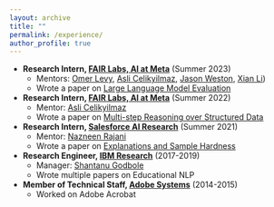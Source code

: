 ```yaml
---
layout: archive
title: ""
permalink: /experience/
author_profile: true
---
```


* **Research Intern, [FAIR Labs, AI at Meta](https://ai.facebook.com/)** (Summer 2023)
    * Mentors: [Omer Levy](http://www.cs.tau.ac.il/~levyomer/), [Asli Celikyilmaz](http://asli.us/), [Jason Weston](https://ai.meta.com/people/jason-weston/), [Xian Li](https://ai.facebook.com/people/xian-li/))
    * Wrote a paper on [Large Language Model Evaluation](https://arxiv.org/abs/2310.15123)
* **Research Intern, [FAIR Labs, AI at Meta](https://ai.facebook.com/)** (Summer 2022)
    * Mentor: [Asli Celikyilmaz](http://asli.us/)
    * Wrote a paper on [Multi-step Reasoning over Structured Data](https://arxiv.org/abs/2212.08607)
* **Research Intern, [Salesforce AI Research](https://www.salesforceairesearch.com/)** (Summer 2021)
    * Mentor: [Nazneen Rajani](http://www.nazneenrajani.com/)
    * Wrote a paper on [Explanations and Sample Hardness](https://arxiv.org/abs/2211.07517)
* **Research Engineer, [IBM Research](https://www.research.ibm.com/labs/india/)** (2017-2019)
    * Manager: [Shantanu Godbole](https://research.ibm.com/people/shantanu-godbole)
    * Wrote multiple papers on Educational NLP
* **Member of Technical Staff, [Adobe Systems](https://www.adobe.com/in/)** (2014-2015)
    * Worked on Adobe Acrobat